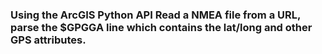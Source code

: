### Using the ArcGIS Python API Read a NMEA file from a URL, parse the $GPGGA line which contains the lat/long and other GPS attributes.
